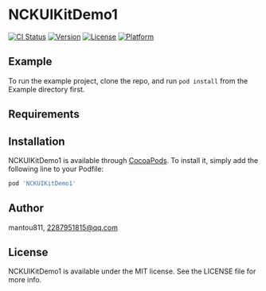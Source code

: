 # NCKUIKitDemo1

[![CI Status](http://img.shields.io/travis/mantou811/NCKUIKitDemo1.svg?style=flat)](https://travis-ci.org/mantou811/NCKUIKitDemo1)
[![Version](https://img.shields.io/cocoapods/v/NCKUIKitDemo1.svg?style=flat)](http://cocoapods.org/pods/NCKUIKitDemo1)
[![License](https://img.shields.io/cocoapods/l/NCKUIKitDemo1.svg?style=flat)](http://cocoapods.org/pods/NCKUIKitDemo1)
[![Platform](https://img.shields.io/cocoapods/p/NCKUIKitDemo1.svg?style=flat)](http://cocoapods.org/pods/NCKUIKitDemo1)

## Example

To run the example project, clone the repo, and run `pod install` from the Example directory first.

## Requirements

## Installation

NCKUIKitDemo1 is available through [CocoaPods](http://cocoapods.org). To install
it, simply add the following line to your Podfile:

```ruby
pod 'NCKUIKitDemo1'
```

## Author

mantou811, 2287951815@qq.com

## License

NCKUIKitDemo1 is available under the MIT license. See the LICENSE file for more info.
